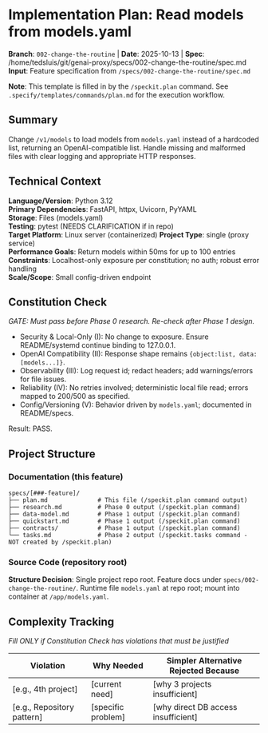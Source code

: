 # Implementation Plan: Read models from models.yaml

**Branch**: `002-change-the-routine` | **Date**: 2025-10-13 | **Spec**: /home/tedsluis/git/genai-proxy/specs/002-change-the-routine/spec.md
**Input**: Feature specification from `/specs/002-change-the-routine/spec.md`

**Note**: This template is filled in by the `/speckit.plan` command. See `.specify/templates/commands/plan.md` for the execution workflow.

## Summary

Change `/v1/models` to load models from `models.yaml` instead of a hardcoded list, returning an OpenAI-compatible list. Handle missing and malformed files with clear logging and appropriate HTTP responses.

## Technical Context

<!--
  ACTION REQUIRED: Replace the content in this section with the technical details
  for the project. The structure here is presented in advisory capacity to guide
  the iteration process.
-->

**Language/Version**: Python 3.12  
**Primary Dependencies**: FastAPI, httpx, Uvicorn, PyYAML  
**Storage**: Files (models.yaml)  
**Testing**: pytest (NEEDS CLARIFICATION if in repo)  
**Target Platform**: Linux server (containerized)
**Project Type**: single (proxy service)  
**Performance Goals**: Return models within 50ms for up to 100 entries  
**Constraints**: Localhost-only exposure per constitution; no auth; robust error handling  
**Scale/Scope**: Small config-driven endpoint

## Constitution Check

*GATE: Must pass before Phase 0 research. Re-check after Phase 1 design.*

- Security & Local-Only (I): No change to exposure. Ensure README/systemd continue binding to 127.0.0.1.
- OpenAI Compatibility (II): Response shape remains `{object:list, data:[models...]}`.
- Observability (III): Log request id; redact headers; add warnings/errors for file issues.
- Reliability (IV): No retries involved; deterministic local file read; errors mapped to 200/500 as specified.
- Config/Versioning (V): Behavior driven by `models.yaml`; documented in README/specs.

Result: PASS.

## Project Structure

### Documentation (this feature)

```
specs/[###-feature]/
├── plan.md              # This file (/speckit.plan command output)
├── research.md          # Phase 0 output (/speckit.plan command)
├── data-model.md        # Phase 1 output (/speckit.plan command)
├── quickstart.md        # Phase 1 output (/speckit.plan command)
├── contracts/           # Phase 1 output (/speckit.plan command)
└── tasks.md             # Phase 2 output (/speckit.tasks command - NOT created by /speckit.plan)
```

### Source Code (repository root)
<!--
  ACTION REQUIRED: Replace the placeholder tree below with the concrete layout
  for this feature. Delete unused options and expand the chosen structure with
  real paths (e.g., apps/admin, packages/something). The delivered plan must
  not include Option labels.
-->

**Structure Decision**: Single project repo root. Feature docs under `specs/002-change-the-routine/`. Runtime file `models.yaml` at repo root; mount into container at `/app/models.yaml`.

## Complexity Tracking

*Fill ONLY if Constitution Check has violations that must be justified*

| Violation | Why Needed | Simpler Alternative Rejected Because |
|-----------|------------|-------------------------------------|
| [e.g., 4th project] | [current need] | [why 3 projects insufficient] |
| [e.g., Repository pattern] | [specific problem] | [why direct DB access insufficient] |
